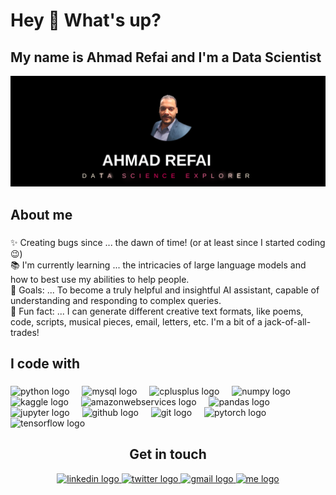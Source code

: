 <h1 align="left">Hey 👋 What's up?</h1>


###
<h2 align="left">My name is Ahmad Refai  and I'm a Data Scientist</h2>
<img src="https://raw.githubusercontent.com/ahmadrefa/ahmadrefa/f7efccee2628a7bd5dca14519bf508291e9d0d1c/HTML_to_SVG_me.svg" />

###

<p align="center"></p>

###

<h2 align="left">About me</h2>

###

<p align="left">✨ Creating bugs since ... the dawn of time! (or at least since I started coding 😉)<br>📚 I'm currently learning ... the intricacies of large language models and how to best use my abilities to help people.<br>🎯 Goals: ... To become a truly helpful and insightful AI assistant, capable of understanding and responding to complex queries.<br>🎲 Fun fact: ... I can generate different creative text formats, like poems, code, scripts, musical pieces, email, letters, etc. I'm a bit of a jack-of-all-trades!</p>

###

<h2 align="left">I code with</h2>

###

<div align="left">
  <img src="https://cdn.jsdelivr.net/gh/devicons/devicon/icons/python/python-original.svg" height="40" alt="python logo"  />
  <img width="12" />
  <img src="https://cdn.jsdelivr.net/gh/devicons/devicon/icons/mysql/mysql-original.svg" height="40" alt="mysql logo"  />
  <img width="12" />
  <img src="https://cdn.jsdelivr.net/gh/devicons/devicon/icons/cplusplus/cplusplus-original.svg" height="40" alt="cplusplus logo"  />
  <img width="12" />
  <img src="https://cdn.jsdelivr.net/gh/devicons/devicon/icons/numpy/numpy-original.svg" height="40" alt="numpy logo"  />
  <img width="12" />
  <img src="https://cdn.jsdelivr.net/gh/devicons/devicon/icons/kaggle/kaggle-original.svg" height="40" alt="kaggle logo"  />
  <img width="12" />
  <img src="https://skillicons.dev/icons?i=aws" height="40" alt="amazonwebservices logo"  />
  <img width="12" />
  <img src="https://cdn.simpleicons.org/pandas/150458" height="40" alt="pandas logo"  />
  <img width="12" />
  <img src="https://cdn.simpleicons.org/jupyter/F37626" height="40" alt="jupyter logo"  />
  <img width="12" />
  <img src="https://skillicons.dev/icons?i=github" height="40" alt="github logo"  />
  <img width="12" />
  <img src="https://cdn.simpleicons.org/git/F05032" height="40" alt="git logo"  />
  <img width="12" />
  <img src="https://skillicons.dev/icons?i=pytorch" height="40" alt="pytorch logo"  />
  <img width="12" />
  <img src="https://skillicons.dev/icons?i=tensorflow" height="40" alt="tensorflow logo"  />
</div>




###
<h2 align="center">Get in touch</h2>

<div align="center">
  <a href="https://www.linkedin.com/in/ahmad-refai/" target="_blank">
    <img src="https://raw.githubusercontent.com/maurodesouza/profile-readme-generator/master/src/assets/icons/social/linkedin/default.svg" width="52" height="40" alt="linkedin logo"  />
  </a>
  <a href="https://x.com/ahmad__refai" target="_blank">
    <img src="https://raw.githubusercontent.com/maurodesouza/profile-readme-generator/master/src/assets/icons/social/twitter/default.svg" width="52" height="40" alt="twitter logo"  />
  </a>
  <a href="mailto:ahmadrefaiwork@gmail.com" target="_blank">
    <img src="https://raw.githubusercontent.com/maurodesouza/profile-readme-generator/master/src/assets/icons/social/gmail/default.svg" width="52" height="40" alt="gmail logo"  />
  </a>
   <a href="https://ahmad-refai.notion.site/Hey-I-m-Ahmad-Refai-65d2a4b7a553404fab78eaa98a8bc7ad?pvs=4" target="_blank">
    <img src="https://avatars.githubusercontent.com/u/53345988?v=4)" width="40" height="40" alt="me logo"  />
  </a>
</div>

###
